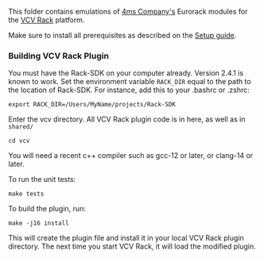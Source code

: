 This folder contains emulations of [4ms Company's](https://4mscompany.com/) Eurorack modules for the [VCV Rack](https://vcvrack.com/) platform.

Make sure to install all prerequisites as described on the [Setup guide](../docs/Setup.md).

### Building VCV Rack Plugin

You must have the Rack-SDK on your computer already. Version 2.4.1 is known to
work. Set the environment variable `RACK_DIR` equal to the path to the
location of Rack-SDK. For instance, add this to your .bashrc or .zshrc:

```
export RACK_DIR=/Users/MyName/projects/Rack-SDK
```

Enter the vcv directory. All VCV Rack plugin code is in here, as well as in
`shared/`

```
cd vcv
```

You will need a recent c++ compiler such as gcc-12 or later, or clang-14 or later.

To run the unit tests:

```
make tests
```

To build the plugin, run:

```
make -j16 install
```

This will create the plugin file and install it in your local VCV Rack plugin
directory. The next time you start VCV Rack, it will load the modified plugin.
